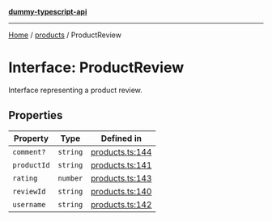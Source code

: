 [**dummy-typescript-api**](../../README.md)

***

[Home](../../README.md) / [products](../README.md) / ProductReview

# Interface: ProductReview

Interface representing a product review.

## Properties

| Property | Type | Defined in |
| ------ | ------ | ------ |
| `comment?` | `string` | [products.ts:144](https://github.com/typedoc2md/dummy-typescript-api/blob/main/src/products.ts#L144) |
| `productId` | `string` | [products.ts:141](https://github.com/typedoc2md/dummy-typescript-api/blob/main/src/products.ts#L141) |
| `rating` | `number` | [products.ts:143](https://github.com/typedoc2md/dummy-typescript-api/blob/main/src/products.ts#L143) |
| `reviewId` | `string` | [products.ts:140](https://github.com/typedoc2md/dummy-typescript-api/blob/main/src/products.ts#L140) |
| `username` | `string` | [products.ts:142](https://github.com/typedoc2md/dummy-typescript-api/blob/main/src/products.ts#L142) |
